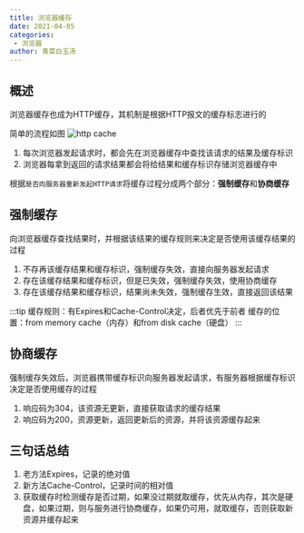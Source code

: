 ```yaml
---
title: 浏览器缓存
date: 2021-04-05
categories:
 - 浏览器
author: 青菜白玉汤
---
```


## 概述
浏览器缓存也成为HTTP缓存，其机制是根据HTTP报文的缓存标志进行的

简单的流程如图
![http cache](https://user-gold-cdn.xitu.io/2018/4/19/162db6359673e7d0?imageView2/0/w/1280/h/960/format/webp/ignore-error/1)

1. 每次浏览器发起请求时，都会先在浏览器缓存中查找该请求的结果及缓存标识
2. 浏览器每拿到返回的请求结果都会将给结果和缓存标识存储浏览器缓存中


根据`是否向服务器重新发起HTTP请求`将缓存过程分成两个部分：**强制缓存**和**协商缓存**

## 强制缓存
向浏览器缓存查找结果时，并根据该结果的缓存规则来决定是否使用该缓存结果的过程

1. 不存再该缓存结果和缓存标识，强制缓存失效，直接向服务器发起请求
2. 存在该缓存结果和缓存标识，但是已失效，强制缓存失效，使用协商缓存
3. 存在该缓存结果和缓存标识，结果尚未失效，强制缓存生效，直接返回该结果

:::tip
缓存规则：有Expires和Cache-Control决定，后者优先于前者
缓存的位置：from memory cache（内存）和from disk cache（硬盘）
:::

## 协商缓存
强制缓存失效后，浏览器携带缓存标识向服务器发起请求，有服务器根据缓存标识决定是否使用缓存的过程

1. 响应码为304，该资源无更新，直接获取请求的缓存结果
2. 响应码为200，资源更新，返回更新后的资源，并将该资源缓存起来

## 三句话总结
1. 老方法Expires，记录的绝对值
2. 新方法Cache-Control，记录时间的相对值
3. 获取缓存时检测缓存是否过期，如果没过期就取缓存，优先从内存，其次是硬盘，如果过期，则与服务进行协商缓存，如果仍可用，就取缓存，否则获取新资源并缓存起来